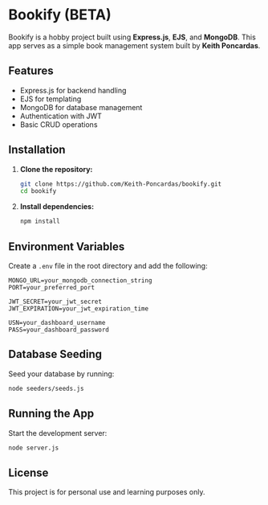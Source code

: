 # Bookify (BETA)

Bookify is a hobby project built using **Express.js**, **EJS**, and **MongoDB**. This app serves as a simple book management system built by **Keith Poncardas**.

## Features
- Express.js for backend handling
- EJS for templating
- MongoDB for database management
- Authentication with JWT
- Basic CRUD operations

## Installation
1. **Clone the repository:**
   ```sh
   git clone https://github.com/Keith-Poncardas/bookify.git
   cd bookify
   ```
2. **Install dependencies:**
   ```sh
   npm install
   ```

## Environment Variables
Create a `.env` file in the root directory and add the following:

```
MONGO_URL=your_mongodb_connection_string
PORT=your_preferred_port

JWT_SECRET=your_jwt_secret
JWT_EXPIRATION=your_jwt_expiration_time

USN=your_dashboard_username
PASS=your_dashboard_password
```

## Database Seeding
Seed your database by running:
```sh
node seeders/seeds.js
```

## Running the App
Start the development server:
```sh
node server.js
```

## License
This project is for personal use and learning purposes only.

